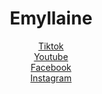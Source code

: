 <!DOCTYPE html>
<html lang="en">
<head>
    <meta charset="UTF-8">
    <meta http-equiv="X-UA-Compatible" content="IE=edge">
    <meta name="viewport" content="width=device-width, initial-scale=1.0">
    <title>Emyllaine</title>
</head>
<body>
    <h1><center>Emyllaine</center></h1>
    <a href="http://tiktok.com/@mundo_da_emy" ><center>Tiktok</center></a>
    <a href="https://www.youtube.com/@mundodaemy"><center>Youtube</center></a>
    <a href="https://www.facebook.com/profile.php?id=100073889005046&mibextid=ZbWKwL"><center>Facebook</center></a>
    <a href="https://www.instagram.com/emy__nunez?r=nametag"><center>Instagram</center></a>
</body>
</html>
